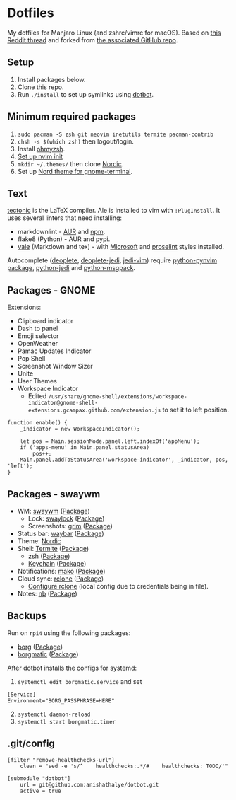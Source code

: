 # Dotfiles

My dotfiles for Manjaro Linux (and zshrc/vimrc for macOS). Based on [this
Reddit thread](https://www.reddit.com/r/unixporn/comments/ivcxcw/sway_plateau/)
and forked from [the associated GitHub
repo](https://github.com/snakedye/sway_config).

## Setup

1. Install packages below.
2. Clone this repo.
3. Run `./install` to set up symlinks using
   [dotbot](https://github.com/anishathalye/dotbot).

## Minimum required packages

1. `sudo pacman -S zsh git neovim inetutils termite pacman-contrib`
2. `chsh -s $(which zsh)` then logout/login.
3. Install [ohmyzsh](https://ohmyz.sh/#install).
4. [Set up nvim init](https://neovim.io/doc/user/nvim.html#nvim-from-vim)
5. `mkdir ~/.themes/` then clone
   [Nordic](https://github.com/EliverLara/Nordic).
6. Set up [Nord theme for
   gnome-terminal](https://github.com/arcticicestudio/nord-gnome-terminal).

## Text

[tectonic](https://tectonic-typesetting.github.io/en-US/index.html) is the
LaTeX compiler. Ale is installed to vim with `:PlugInstall`. It uses several
linters that need installing:

* markdownlint -
  [AUR](https://aur.archlinux.org/packages/nodejs-markdownlint-cli/) and
  [npm](https://github.com/igorshubovych/markdownlint-cli).
* flake8 (Python) - AUR and pypi.
* [vale](https://docs.errata.ai/vale/about/) (Markdown and tex) - with
  [Microsoft](https://github.com/errata-ai/Microsoft) and
  [proselint](https://github.com/errata-ai/proselint) styles installed.

Autocomplete ([deoplete](https://github.com/Shougo/deoplete.nvim),
[deoplete-jedi](https://github.com/deoplete-plugins/deoplete-jedi),
[jedi-vim](https://github.com/davidhalter/jedi-vim)) require [python-pynvim
package](https://www.archlinux.org/packages/community/any/python-pynvim/),
[python-jedi](https://www.archlinux.org/packages/community/any/python-jedi/)
and
[python-msgpack](https://www.archlinux.org/packages/community/x86_64/python-msgpack/).

## Packages - GNOME

Extensions:

* Clipboard indicator
* Dash to panel
* Emoji selector
* OpenWeather
* Pamac Updates Indicator
* Pop Shell
* Screenshot Window Sizer
* Unite
* User Themes
* Workspace Indicator
  * Edited     `/usr/share/gnome-shell/extensions/workspace-indicator@gnome-shell-extensions.gcampax.github.com/extension.js`
    to set it to left position.

```
function enable() {
    _indicator = new WorkspaceIndicator();

    let pos = Main.sessionMode.panel.left.indexOf('appMenu');
    if ('apps-menu' in Main.panel.statusArea)
        pos++;
    Main.panel.addToStatusArea('workspace-indicator', _indicator, pos, 'left');
}
```

## Packages - swaywm

* WM: [swaywm](https://swaywm.org/)
  ([Package](https://aur.archlinux.org/packages/sway-git/))
  * Lock: [swaylock](https://github.com/swaywm/swaylock)
    ([Package](https://www.archlinux.org/packages/community/x86_64/swaylock/))
  * Screenshots: [grim](https://github.com/emersion/grim)
    ([Package](https://www.archlinux.org/packages/community/x86_64/grim/))
* Status bar: [waybar](https://github.com/Alexays/Waybar/)
  ([Package](https://aur.archlinux.org/packages/waybar-git/))
* Theme: [Nordic](https://github.com/EliverLara/Nordic)
* Shell: [Termite](https://github.com/thestinger/termite/)
  ([Package](https://www.archlinux.org/packages/community/x86_64/termite/))
  * zsh ([Package](https://www.archlinux.org/packages/extra/x86_64/zsh/))
  * [Keychain](https://www.funtoo.org/Keychain)
    ([Package](https://www.archlinux.org/packages/extra/any/keychain/))
* Notifications: [mako](https://wayland.emersion.fr/mako/)
  ([Package](https://www.archlinux.org/packages/community/x86_64/mako/))
* Cloud sync: [rclone](https://rclone.org)
  ([Package](https://www.archlinux.org/packages/community/x86_64/rclone/))
  * [Configure rclone](https://rclone.org/onedrive/) (local config due to
    credentials being in file).
* Notes: [nb](https://xwmx.github.io/nb/)
  ([Package](https://aur.archlinux.org/packages/nb))

## Backups

Run on `rpi4` using the following packages:

* [borg](https://www.borgbackup.org/)
  ([Package](https://www.archlinux.org/packages/community/x86_64/borg/))
* [borgmatic](https://torsion.org/borgmatic/)
  ([Package](https://www.archlinux.org/packages/community/any/borgmatic/))

After dotbot installs the configs for systemd:

1. `systemctl edit borgmatic.service` and set

```
[Service]
Environment="BORG_PASSPHRASE=HERE"
```

2. `systemctl daemon-reload`
3. `systemctl start borgmatic.timer`

## .git/config

```
[filter "remove-healthchecks-url"]
    clean = "sed -e 's/^    healthchecks:.*/#    healthchecks: TODO/'"

[submodule "dotbot"]
    url = git@github.com:anishathalye/dotbot.git
    active = true
```
